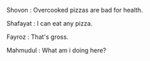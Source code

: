 Shovon   : Overcooked pizzas are bad for health.

Shafayat : I can eat any pizza.

Fayroz   : That's gross.

Mahmudul : What am i doing here?
